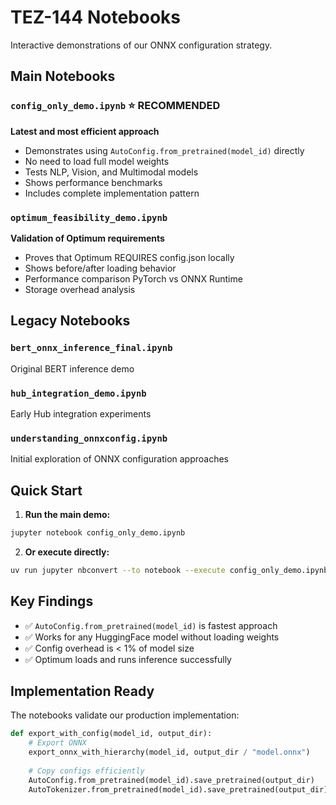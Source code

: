 # TEZ-144 Notebooks

Interactive demonstrations of our ONNX configuration strategy.

## Main Notebooks

### `config_only_demo.ipynb` ⭐ **RECOMMENDED**
**Latest and most efficient approach**
- Demonstrates using `AutoConfig.from_pretrained(model_id)` directly
- No need to load full model weights
- Tests NLP, Vision, and Multimodal models
- Shows performance benchmarks
- Includes complete implementation pattern

### `optimum_feasibility_demo.ipynb` 
**Validation of Optimum requirements**
- Proves that Optimum REQUIRES config.json locally
- Shows before/after loading behavior
- Performance comparison PyTorch vs ONNX Runtime
- Storage overhead analysis

## Legacy Notebooks

### `bert_onnx_inference_final.ipynb`
Original BERT inference demo

### `hub_integration_demo.ipynb` 
Early Hub integration experiments

### `understanding_onnxconfig.ipynb`
Initial exploration of ONNX configuration approaches

## Quick Start

1. **Run the main demo:**
```bash
jupyter notebook config_only_demo.ipynb
```

2. **Or execute directly:**
```bash
uv run jupyter nbconvert --to notebook --execute config_only_demo.ipynb
```

## Key Findings

- ✅ `AutoConfig.from_pretrained(model_id)` is fastest approach
- ✅ Works for any HuggingFace model without loading weights
- ✅ Config overhead is < 1% of model size
- ✅ Optimum loads and runs inference successfully

## Implementation Ready

The notebooks validate our production implementation:
```python
def export_with_config(model_id, output_dir):
    # Export ONNX
    export_onnx_with_hierarchy(model_id, output_dir / "model.onnx")
    
    # Copy configs efficiently 
    AutoConfig.from_pretrained(model_id).save_pretrained(output_dir)
    AutoTokenizer.from_pretrained(model_id).save_pretrained(output_dir)
```